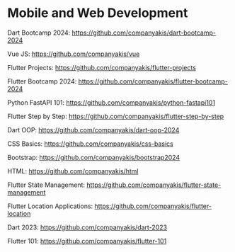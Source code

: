 # Mobile and Web Development

Dart Bootcamp 2024:
https://github.com/companyakis/dart-bootcamp-2024

Vue JS:
https://github.com/companyakis/vue

Flutter Projects:
https://github.com/companyakis/flutter-projects

Flutter Bootcamp 2024:
https://github.com/companyakis/flutter-bootcamp-2024

Python FastAPI 101:
https://github.com/companyakis/python-fastapi101

Flutter Step by Step:
https://github.com/companyakis/flutter-step-by-step

Dart OOP:
https://github.com/companyakis/dart-oop-2024

CSS Basics:
https://github.com/companyakis/css-basics

Bootstrap:
https://github.com/companyakis/bootstrap2024

HTML:
https://github.com/companyakis/html

Flutter State Management:
https://github.com/companyakis/flutter-state-management

Flutter Location Applications:
https://github.com/companyakis/flutter-location

Dart 2023:
https://github.com/companyakis/dart-2023

Flutter 101:
https://github.com/companyakis/flutter-101
